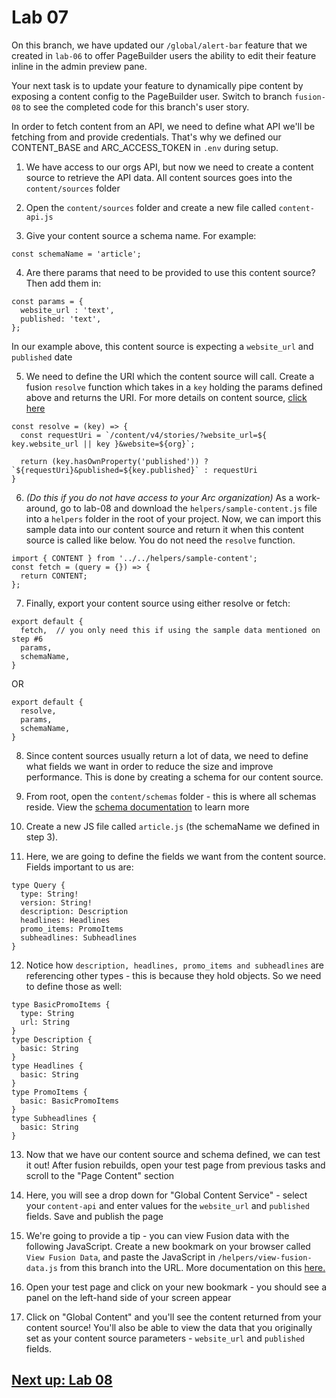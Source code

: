 # Lab 07

On this branch, we have updated our `/global/alert-bar` feature that we created in `lab-06` to offer PageBuilder users the ability to edit their feature inline in the admin preview pane.

Your next task is to update your feature to dynamically pipe content by exposing a content config to the PageBuilder user. Switch to branch `fusion-08` to see the completed code for this branch's user story.

In order to fetch content from an API, we need to define what API we'll be fetching from and provide credentials. That's why we defined our CONTENT_BASE and ARC_ACCESS_TOKEN in `.env` during setup. 

1. We have access to our orgs API, but now we need to create a content source to retrieve the API data. All content sources goes into the `content/sources` folder

2. Open the `content/sources` folder and create a new file called `content-api.js`

3. Give your content source a schema name. For example:
```
const schemaName = 'article';
```

4. Are there params that need to be provided to use this content source? Then add them in:
```
const params = {
  website_url : 'text',
  published: 'text',
};
```
In our example above, this content source is expecting a `website_url` and `published` date

5. We need to define the URI which the content source will call. Create a fusion `resolve` function which takes in a `key` holding the params defined above and returns the URI. For more details on content source, [click here](https://redirector.arcpublishing.com/alc/arc-products/pagebuilder/fusion/documentation/recipes/defining-content-source.md?version=2.6)
```
const resolve = (key) => {
  const requestUri = `/content/v4/stories/?website_url=${ key.website_url || key }&website=${org}`;

  return (key.hasOwnProperty('published')) ? `${requestUri}&published=${key.published}` : requestUri
}
```

6. *(Do this if you do not have access to your Arc organization)* As a work-around, go to lab-08 and download the `helpers/sample-content.js` file into a `helpers` folder in the root of your project. Now, we can import this sample data into our content source and return it when this content source is called like below. You do not need the `resolve` function.

```
import { CONTENT } from '../../helpers/sample-content';
const fetch = (query = {}) => {
  return CONTENT;
};
```

7. Finally, export your content source using either resolve or fetch:
```
export default {
  fetch,  // you only need this if using the sample data mentioned on step #6
  params,
  schemaName,
}
```
OR
```
export default {
  resolve,
  params,
  schemaName,
}
```

8. Since content sources usually return a lot of data, we need to define what fields we want in order to reduce the size and improve performance. This is done by creating a schema for our content source.

9. From root, open the `content/schemas` folder - this is where all schemas reside. View the [schema documentation](https://redirector.arcpublishing.com/alc/arc-products/pagebuilder/fusion/documentation/recipes/using-graphql-schema.md) to learn more

10. Create a new JS file called `article.js` (the schemaName we defined in step 3). 

11. Here, we are going to define the fields we want from the content source. Fields important to us are:
```
type Query {
  type: String!
  version: String!
  description: Description
  headlines: Headlines
  promo_items: PromoItems
  subheadlines: Subheadlines
}
```

12. Notice how `description, headlines, promo_items and subheadlines` are referencing other types - this is because they hold objects. So we need to define those as well:
```
type BasicPromoItems {
  type: String
  url: String
}
type Description {
  basic: String
}
type Headlines {
  basic: String
}
type PromoItems {
  basic: BasicPromoItems
}
type Subheadlines {
  basic: String
}
```

13. Now that we have our content source and schema defined, we can test it out! After fusion rebuilds, open your test page from previous tasks and scroll to the "Page Content" section

14. Here, you will see a drop down for "Global Content Service" - select your `content-api` and enter values for the `website_url` and `published` fields. Save and publish the page

15. We're going to provide a tip - you can view Fusion data with the following JavaScript. Create a new bookmark on your browser called `View Fusion Data`, and paste the JavaScript in `/helpers/view-fusion-data.js` from this branch into the URL. More documentation on this [here.](https://redirector.arcpublishing.com/alc/arc-products/arcwide/user-docs/self-onboarding-bookmarklet/)

16. Open your test page and click on your new bookmark - you should see a panel on the left-hand side of your screen appear

17. Click on "Global Content" and you'll see the content returned from your content source! You'll also be able to view the data that you originally set as your content source parameters - `website_url` and `published` fields.

## [Next up: Lab 08](https://github.com/wapopartners/Fusion-Training-User-Stories/tree/lab-08)
